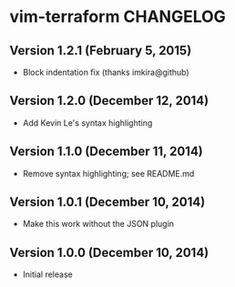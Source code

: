 # vim-terraform CHANGELOG

## Version 1.2.1 (February 5, 2015)

-   Block indentation fix (thanks imkira@github)

## Version 1.2.0 (December 12, 2014)

-   Add Kevin Le's syntax highlighting

## Version 1.1.0 (December 11, 2014)

-   Remove syntax highlighting; see README.md

## Version 1.0.1 (December 10, 2014)

-   Make this work without the JSON plugin

## Version 1.0.0 (December 10, 2014)

-   Initial release
